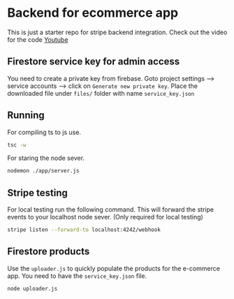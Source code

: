 # Backend for ecommerce app

This is just a starter repo for stripe backend integration.
Check out the video for the code [Youtube](https://youtu.be/ElgfjrWn7Mg)

## Firestore service key for admin access

You need to create a private key from firebase. Goto project settings --> service accounts --> click on `Generate new private key`.
Place the downloaded file under `files/` folder with name `service_key.json`

## Running

For compiling ts to js use.

```bash
tsc -w
```

For staring the node sever.

```bash
nodemon ./app/server.js
```

## Stripe testing

For local testing run the following command. This will forward the stripe events to your localhost node sever. (Only required for local testing)

```bash
stripe listen --forward-to localhost:4242/webhook
```

## Firestore products

Use the `uploader.js` to quickly populate the products for the e-commerce app. You need to have the `service_key.json` file.

```bash
node uploader.js
```
